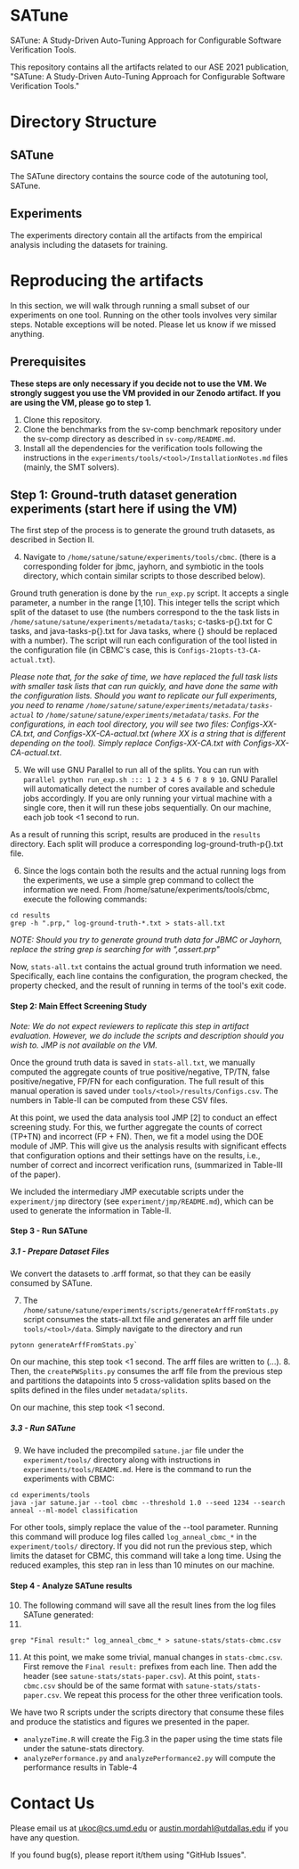 # SATune
SATune: A Study-Driven Auto-Tuning Approach for Configurable Software Verification Tools.

This repository contains all the artifacts related to our ASE 2021 publication, "SATune: A Study-Driven Auto-Tuning Approach for Configurable Software Verification Tools."


# Directory Structure

## SATune

The SATune directory contains the source code of the autotuning tool, SATune.

## Experiments

The experiments directory contain all the artifacts from the empirical analysis including the datasets for training.

# Reproducing the artifacts

In this section, we will walk through running a small subset of our experiments on one tool. Running on the other tools involves very similar steps. Notable exceptions will be noted. Please let us know if we missed anything.

## Prerequisites

**These steps are only necessary if you decide not to use the VM. We strongly suggest you use the VM provided in our Zenodo artifact. If you are using the VM, please go to step 1.**

1. Clone this repository. 
2. Clone the benchmarks from the sv-comp benchmark repository under the sv-comp directory as described in  `sv-comp/README.md`.
3. Install all the dependencies for the verification tools following the instructions in the `experiments/tools/<tool>/InstallationNotes.md` files (mainly, the SMT solvers).

## Step 1: Ground-truth dataset generation experiments (start here if using the VM)

The first step of the process is to generate the ground truth datasets, as described in Section II.

4. Navigate to `/home/satune/satune/experiments/tools/cbmc`. (there is a corresponding folder for jbmc, jayhorn, and symbiotic in the tools directory, which contain similar scripts to those described below).

Ground truth generation is done by the `run_exp.py` script. It accepts a single parameter, a number in the range [1,10]. This integer tells the script which split of the dataset to use (the numbers correspond to the the task lists in `/home/satune/satune/experiments/metadata/tasks`; c-tasks-p{}.txt for C tasks, and java-tasks-p{}.txt for Java tasks, where {} should be replaced with a number). The script will run each configuration of the tool listed in the configuration file (in CBMC's case, this is `Configs-21opts-t3-CA-actual.txt`).

*Please note that, for the sake of time, we have replaced the full task lists with smaller task lists that can run quickly, and have done the same with the configuration lists. Should you want to replicate our full experiments, you need to rename `/home/satune/satune/experiments/metadata/tasks-actual` to `/home/satune/satune/experiments/metadata/tasks`. For the configurations, in each tool directory, you will see two files: Configs-XX-CA.txt, and Configs-XX-CA-actual.txt (where XX is a string that is different depending on the tool). Simply replace Configs-XX-CA.txt with Configs-XX-CA-actual.txt*.

5. We will use GNU Parallel to run all of the splits. You can run with `parallel python run_exp.sh ::: 1 2 3 4 5 6 7 8 9 10`. GNU Parallel will automatically detect the number of cores available and schedule jobs accordingly. If you are only running your virtual machine with a single core, then it will run these jobs sequentially. On our machine, each job took <1 second to run.

As a result of running this script, results are produced in the `results` directory. Each split will produce a corresponding log-ground-truth-p{}.txt file.

6. Since the logs contain both the results and the actual running logs from the experiments, we use a simple grep command to collect the information we need. From /home/satune/experiments/tools/cbmc, execute the following commands:

```shell
cd results
grep -h ".prp," log-ground-truth-*.txt > stats-all.txt
```

*NOTE: Should you try to generate ground truth data for JBMC or Jayhorn, replace the string grep is searching for with ",assert.prp"*

Now, `stats-all.txt` contains the actual ground truth information we need. Specifically, each line contains the configuration, the program checked, the property checked, and the result of running in terms of the tool's exit code.

#### Step 2: Main Effect Screening Study

*Note: We do not expect reviewers to replicate this step in artifact evaluation. However, we do include the scripts and description should you wish to. JMP is not available on the VM.*

Once the ground truth data is saved in `stats-all.txt`, we manually computed the aggregate counts of true positive/negative, TP/TN, false positive/negative, FP/FN for each configuration.
The full result of this manual operation is saved under `tools/<tool>/results/Configs.csv`. The numbers in Table-II can be computed from these CSV files.

At this point, we used the data analysis tool JMP [2] to conduct an effect screening study. For this, we further aggregate the counts of correct (TP+TN) and incorrect (FP + FN). Then, we fit a model using the DOE module of JMP. This will give us the analysis results with significant effects that configuration options and their settings have on the results, i.e., number of correct and incorrect verification runs, (summarized in Table-III of the paper).

We included the intermediary JMP executable scripts under the `experiment/jmp` directory (see `experiment/jmp/README.md`), which can be used to generate the information in Table-II.

#### Step 3 - Run SATune

##### 3.1 - Prepare Dataset Files

We convert the datasets to .arff format, so that they can be easily consumed by SATune.

7. The `/home/satune/satune/experiments/scripts/generateArffFromStats.py` script consumes the stats-all.txt file and generates an arff file under `tools/<tool>/data`. Simply navigate to the directory and run 

```shell
pytonn generateArffFromStats.py`
```

On our machine, this step took <1 second. The arff files are written to (...).
8. Then, the `createPWSplits.py` consumes the arff file from the previous step and partitions the datapoints into 5 cross-validation splits based on the splits defined in the files under `metadata/splits`.

On our machine, this step took <1 second.

##### 3.3  - Run SATune

9. We have included the precompiled `satune.jar` file under the `experiment/tools/` directory along with instructions in `experiments/tools/README.md`. Here is the command to run the experiments with CBMC:

```shell
cd experiments/tools
java -jar satune.jar --tool cbmc --threshold 1.0 --seed 1234 --search anneal --ml-model classification
```

For other tools, simply replace the value of the --tool parameter. Running this command will produce log files called `log_anneal_cbmc_*` in the `experiment/tools/` directory. If you did not run the previous step, which limits the dataset for CBMC, this command will take a long time. Using the reduced examples, this step ran in less than 10 minutes on our machine.

#### Step 4 - Analyze SATune results

10. The following command will save all the result lines from the log files SATune generated:
11. 
```shell
grep "Final result:" log_anneal_cbmc_* > satune-stats/stats-cbmc.csv
```

11. At this point, we make some trivial, manual changes in `stats-cbmc.csv`. First remove the `Final result:` prefixes from each line. Then add the header (see `satune-stats/stats-paper.csv`).
At this point, `stats-cbmc.csv` should be of the same format with `satune-stats/stats-paper.csv`. We repeat this process for the other three verification tools.


We have two R scripts under the scripts directory that consume these files and produce the statistics and figures we presented in the paper.

- `analyzeTime.R` will create the Fig.3 in the paper using the time stats file under the satune-stats directory.
- `analyzePerformance.py` and `analyzePerformance2.py` will compute the performance results in Table-4

# Contact Us

Please email us at ukoc@cs.umd.edu or austin.mordahl@utdallas.edu if you have any question.

If you found bug(s), please report it/them using "GitHub Issues".
